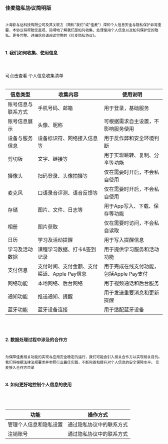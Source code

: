 
### 佳麦隐私协议简明版
<br>
<small>
上海影与达科技有限公司及其关联方（简称"我们"或"佳麦"）深知个人信息安全与隐私保护非常重要，本协议将帮助您直观、简明地了解我们是如何收集、处理使用个人信息以及如何保护您的隐私。更多完整、详细信息请阅读完整的《佳麦隐私协议》。
</small>
<br>
<br>

#### 1. 我们如何收集、使用信息
<br>
<br>
可点击查看 个人信息收集清单
<br>
<br>
<small>

| 信息类型 | 收集内容 | 使用说明 |
|---------|---------|---------|
| 账号信息与联系方式 | 手机号码、邮箱 | 用于登录，基础服务|
| 账号信息展示 | 头像、昵称 | 可根据需求自主设置，不影响服务使用 |
| 设备与服务信息 | 设备标识符、网络接入信息等 | 用于反作弊和安全环境判断 |
| 剪切板 | 文字、链接等 | 用于实现跳转、复制、分享等功能 |
| 摄像头 | 扫码登录、头像拍摄等 | 仅在需要时开启，不会私自使用 |
| 麦克风 | 口语录音评测、语音反馈等 | 仅在需要时开启，不会私自使用 |
| 存储 | 图片、文件、日志等 | 用于App写入、下载、保存等功能 |
| 相册 | 图片获取 | 仅在需要时访问，不会私自读取 |
| 日历 | 学习及活动提醒 | 用于写入提醒信息 |
| 学习及活动数据 | 课程学习数据、打卡&签到记录 | 用于提供学习服务和活动功能 |
| 支付信息 | 支付时间、支付金额、支付渠道、Apple Pay信息 | 用于完成在线支付功能，包括Apple Pay支付 |
| 网络功能 | 本地网络、后台网络 | 用于视频通话和后台服务 |
| 通知功能 | 推送通知、提醒 | 用于发送重要消息和更新提醒 |
| 蓝牙功能 | 蓝牙设备连接 | 用于适配蓝牙设备 |

</small>
<br>
<br>

#### 2. 数据处理过程中涉及的合作方
<br>
<small>
为保障佳麦相关功能的实现与应用安全稳定的运行，我们可能会引入相关合作方以实现相关目的。我们将根据法律法规要求并参照行业最佳实践，不断完善和提升对个人信息的安全保障水平。 佳麦接入合作方目录
</small>
<br>
<br>

#### 3. 如何更好地控制个人信息的使用
<br>
<br>
<small>

| 功能 | 操作方式 |
|------|---------|
| 管理个人信息和隐私设置 | 通过隐私协议中的联系方式 |
| 注销账号 | 通过隐私协议中的联系方式 |

</small>
<br>
<br>

